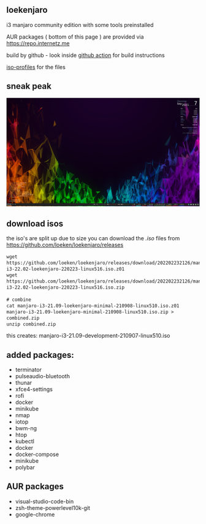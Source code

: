 ## loekenjaro

i3 manjaro community edition with some tools preinstalled

AUR packages ( bottom of this page ) are provided via https://repo.internetz.me

build by github - look inside [github action](https://github.com/loeken/loekenjaro/blob/main/.github/workflows/iso_build.yml) for build instructions

[iso-profiles](https://github.com/loeken/iso-profiles) for the files

## sneak peak
![GitHub Logo](/screenshot.png)

## download isos

the iso's are split up due to size
you can download the *.iso* files from https://github.com/loeken/loekenjaro/releases
```
wget https://github.com/loeken/loekenjaro/releases/download/202202232126/manjaro-i3-22.02-loekenjaro-220223-linux516.iso.z01
wget https://github.com/loeken/loekenjaro/releases/download/202202232126/manjaro-i3-22.02-loekenjaro-220223-linux516.iso.zip

# combine
cat manjaro-i3-21.09-loekenjaro-minimal-210908-linux510.iso.z01 manjaro-i3-21.09-loekenjaro-minimal-210908-linux510.iso.zip > combined.zip
unzip combined.zip
```

this creates: manjaro-i3-21.09-development-210907-linux510.iso


## added packages:
- terminator
- pulseaudio-bluetooth
- thunar
- xfce4-settings
- rofi
- docker
- minikube
- nmap
- iotop
- bwm-ng
- htop
- kubectl
- docker
- docker-compose
- minikube
- polybar

## AUR packages
- visual-studio-code-bin
- zsh-theme-powerlevel10k-git
- google-chrome
